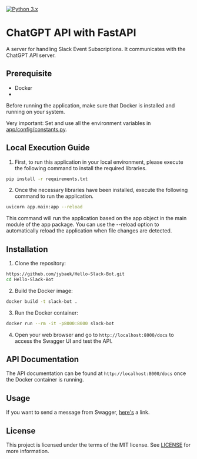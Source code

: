 [![Python 3.x](https://img.shields.io/badge/python-3.x-green.svg)](https://www.python.org/downloads/release/python-360/)

# ChatGPT API with FastAPI
A server for handling Slack Event Subscriptions. It communicates with the ChatGPT API server.

## Prerequisite
- Docker
- 

Before running the application, make sure that Docker is installed and running on your system.

Very important: Set and use all the environment variables in [app/config/constants.py](app/config/constants.py).

## Local Execution Guide
1. First, to run this application in your local environment, please execute the following command to install the required libraries.
```bash
pip install -r requirements.txt
```

2. Once the necessary libraries have been installed, execute the following command to run the application.
```bash
uvicorn app.main:app --reload
```
This command will run the application based on the app object in the main module of the app package. 
You can use the --reload option to automatically reload the application when file changes are detected.

## Installation
1. Clone the repository:
```bash
https://github.com/jybaek/Hello-Slack-Bot.git
cd Hello-Slack-Bot
```

2. Build the Docker image:
```bash
docker build -t slack-bot .
```

3. Run the Docker container:
```bash
docker run --rm -it -p8000:8000 slack-bot
```

4. Open your web browser and go to `http://localhost:8000/docs` to access the Swagger UI and test the API.

## API Documentation
The API documentation can be found at `http://localhost:8000/docs` once the Docker container is running.

## Usage
If you want to send a message from Swagger, [here's](https://api.slack.com/apis/connections/events-api#events-JSON) a link.



## License
This project is licensed under the terms of the MIT license. See [LICENSE](license) for more information.
